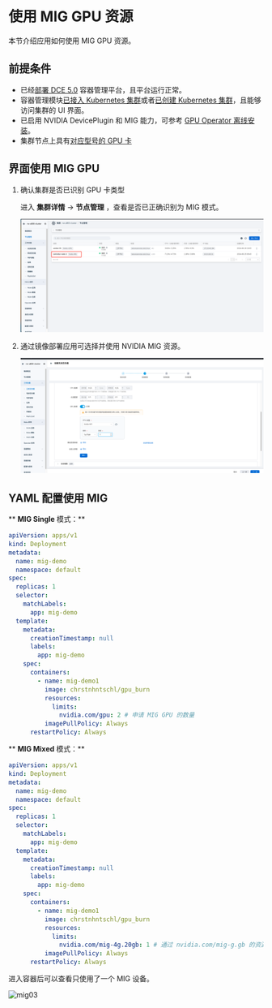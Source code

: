 # 使用 MIG GPU 资源

本节介绍应用如何使用 MIG GPU 资源。

## 前提条件

- 已经[部署 DCE 5.0](https://docs.daocloud.io/install/index.html) 容器管理平台，且平台运行正常。
- 容器管理模块[已接入 Kubernetes 集群](../../../clusters/integrate-cluster.md)或者[已创建 Kubernetes 集群](../../../clusters/create-cluster.md)，且能够访问集群的 UI 界面。
- 已启用 NVIDIA DevicePlugin 和 MIG 能力，可参考 [GPU Operator 离线安装](../install_nvidia_driver_of_operator.md)。
- 集群节点上具有[对应型号的 GPU 卡](../../gpu_matrix.md)

## 界面使用 MIG GPU

1. 确认集群是否已识别 GPU 卡类型

    进入 __集群详情__ -> __节点管理__ ，查看是否已正确识别为 MIG 模式。

    ![gpu](../../images/node-mig.png)

1. 通过镜像部署应用可选择并使用 NVIDIA MIG 资源。

    ![mig02](../../images/pod-mig.png)

## YAML 配置使用 MIG

** __MIG Single__ 模式：**

```yaml
apiVersion: apps/v1
kind: Deployment
metadata:
  name: mig-demo
  namespace: default
spec:
  replicas: 1
  selector:
    matchLabels:
      app: mig-demo
  template:
    metadata:
      creationTimestamp: null
      labels:
        app: mig-demo
    spec:
      containers:
        - name: mig-demo1
          image: chrstnhntschl/gpu_burn
          resources:
            limits:
              nvidia.com/gpu: 2 # 申请 MIG GPU 的数量
          imagePullPolicy: Always
      restartPolicy: Always
```

** __MIG  Mixed__ 模式：**

```yaml
apiVersion: apps/v1
kind: Deployment
metadata:
  name: mig-demo
  namespace: default
spec:
  replicas: 1
  selector:
    matchLabels:
      app: mig-demo
  template:
    metadata:
      creationTimestamp: null
      labels:
        app: mig-demo
    spec:
      containers:
        - name: mig-demo1
          image: chrstnhntschl/gpu_burn
          resources:
            limits:
              nvidia.com/mig-4g.20gb: 1 # 通过 nvidia.com/mig-g.gb 的资源类型公开各个 MIG 设备
          imagePullPolicy: Always
      restartPolicy: Always
```

进入容器后可以查看只使用了一个 MIG 设备。

![mig03](https://docs.daocloud.io/daocloud-docs-images/docs/zh/docs/kpanda/images/gpu_mig03.png)

